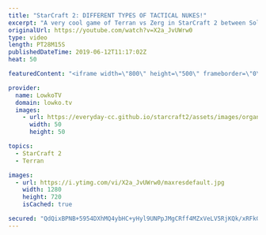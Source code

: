 ```yaml
---
title: "StarCraft 2: DIFFERENT TYPES OF TACTICAL NUKES!"
excerpt: "A very cool game of Terran vs Zerg in StarCraft 2 between Solar and Cure. Subscribe for more videos: http://lowko.tv/youtube More StarCraft 2: https://youtu.be/EQ_JvXQFDEU  In this game of high level StarCraft 2 we see Cure building on top of the advantage he established for himself in the early game."
originalUrl: https://youtube.com/watch?v=X2a_JvUWrw0
type: video
length: PT28M15S
publishedDateTime: 2019-06-12T11:17:02Z
heat: 50

featuredContent: "<iframe width=\"800\" height=\"500\" frameborder=\"0\" src=\"https://www.youtube.com/embed/X2a_JvUWrw0\" allow=\"accelerometer; autoplay; encrypted-media; gyroscope; picture-in-picture\" allowfullscreen></iframe>"

provider:
  name: LowkoTV
  domain: lowko.tv
  images:
    - url: https://everyday-cc.github.io/starcraft2/assets/images/organizations/lowko.tv-50x50.jpg
      width: 50
      height: 50

topics:
  - StarCraft 2
  - Terran

images:
  - url: https://i.ytimg.com/vi/X2a_JvUWrw0/maxresdefault.jpg
    width: 1280
    height: 720
    isCached: true

secured: "QdQixBPNB+5954DXhMQ4ybHC+yHyl9UNPpJMgCRff4MZxVeLV5RjKQk/xRFkG8/UYx9ujxMlfu6U/4bsuI6HOT3MJ5g/2rsQ80xBFzz5bSxrT8Sx39nEDwSlJE5H0zQTuzTGj5JZffRGSd91pI5q8UR4rULtdZqpvxJPhxPV2GdazkYGtUXGcohMK++c51JzH9t5lO4smMRSLmSca2YizwcI/Oz4P3my2pwX7bFfApvPpM+vgbEJ+Ns+STT3VDWgGDPk8Bx26V1BjLScUVia8FFNV57lC8tSWkfQInhqSPLVbEyoKx2btdWbSphirSL61PmbAQ9RDz7htJFbQID5ERXvEWqAnaZjOwCUM0bc/rVteNU1C3shjLMgPE4oIa15Wx20lAnuzGz9+yAJybZZ5oliB39YJrYaP9WL4pXaURs=;SUl4ZkLp7p3Jtt+PXHWTrg=="
---
```


